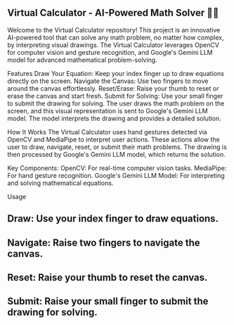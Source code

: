 ## Virtual Calculator - AI-Powered Math Solver 🧮✨
Welcome to the Virtual Calculator repository! This project is an innovative AI-powered tool that can solve any math problem, no matter how complex, by interpreting visual drawings. The Virtual Calculator leverages OpenCV for computer vision and gesture recognition, and Google's Gemini LLM model for advanced mathematical problem-solving.

Features
Draw Your Equation: Keep your index finger up to draw equations directly on the screen.
Navigate the Canvas: Use two fingers to move around the canvas effortlessly.
Reset/Erase: Raise your thumb to reset or erase the canvas and start fresh.
Submit for Solving: Use your small finger to submit the drawing for solving.
The user draws the math problem on the screen, and this visual representation is sent to Google's Gemini LLM model. The model interprets the drawing and provides a detailed solution.

How It Works
The Virtual Calculator uses hand gestures detected via OpenCV and MediaPipe to interpret user actions. These actions allow the user to draw, navigate, reset, or submit their math problems. The drawing is then processed by Google's Gemini LLM model, which returns the solution.

Key Components:
OpenCV: For real-time computer vision tasks.
MediaPipe: For hand gesture recognition.
Google's Gemini LLM Model: For interpreting and solving mathematical equations.

Usage
## Draw: Use your index finger to draw equations.
## Navigate: Raise two fingers to navigate the canvas.
## Reset: Raise your thumb to reset the canvas.
## Submit: Raise your small finger to submit the drawing for solving.



